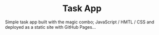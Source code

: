 <h1 align="center"><b> Task App </b></h1>

Simple task app built with the magic combo; JavaScript / HMTL / CSS and deployed as a static site with GitHub Pages...
 

